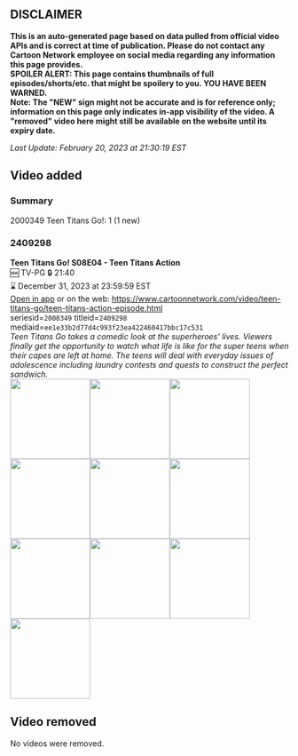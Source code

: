 ## DISCLAIMER
**This is an auto-generated page based on data pulled from official video APIs and is correct at time of publication. Please do not contact any Cartoon Network employee on social media regarding any information this page provides.**  
**SPOILER ALERT: This page contains thumbnails of full episodes/shorts/etc. that might be spoilery to you. YOU HAVE BEEN WARNED.**  
**Note: The "NEW" sign might not be accurate and is for reference only; information on this page only indicates in-app visibility of the video. A "removed" video here might still be available on the website until its expiry date.**  

_Last Update: February 20, 2023 at 21:30:19 EST_
## Video added
### Summary
2000349 Teen Titans Go!: 1 (1 new)  
### 2409298
**Teen Titans Go! S08E04 - Teen Titans Action**  
🆕 TV-PG 🔒 21:40  
⌛ December 31, 2023 at 23:59:59 EST  
[Open in app](https://cnvideo.sercomkc.org/redirector.html?type=cnapp&seriesid=2000349&titleid=2409298&mediaid=ee1e33b2d77d4c993f23ea422460417bbc17c531) or on the web: https://www.cartoonnetwork.com/video/teen-titans-go/teen-titans-action-episode.html  
seriesid=`2000349` titleid=`2409298` mediaid=`ee1e33b2d77d4c993f23ea422460417bbc17c531`  
_Teen Titans Go takes a comedic look at the superheroes' lives. Viewers finally get the opportunity to watch what life is like for the super teens when their capes are left at home. The teens will deal with everyday issues of adolescence including laundry contests and quests to construct the perfect sandwich._  
<a href="https://s3.amazonaws.com/cartoonorchestrator/2409298_001_1280x720.jpg"><img src="https://s3.amazonaws.com/cartoonorchestrator/2409298_001_640x360.jpg" height="144px" /></a><a href="https://s3.amazonaws.com/cartoonorchestrator/2409298_002_1280x720.jpg"><img src="https://s3.amazonaws.com/cartoonorchestrator/2409298_002_640x360.jpg" height="144px" /></a><a href="https://s3.amazonaws.com/cartoonorchestrator/2409298_003_1280x720.jpg"><img src="https://s3.amazonaws.com/cartoonorchestrator/2409298_003_640x360.jpg" height="144px" /></a><a href="https://s3.amazonaws.com/cartoonorchestrator/2409298_004_1280x720.jpg"><img src="https://s3.amazonaws.com/cartoonorchestrator/2409298_004_640x360.jpg" height="144px" /></a><a href="https://s3.amazonaws.com/cartoonorchestrator/2409298_005_1280x720.jpg"><img src="https://s3.amazonaws.com/cartoonorchestrator/2409298_005_640x360.jpg" height="144px" /></a><a href="https://s3.amazonaws.com/cartoonorchestrator/2409298_006_1280x720.jpg"><img src="https://s3.amazonaws.com/cartoonorchestrator/2409298_006_640x360.jpg" height="144px" /></a><a href="https://s3.amazonaws.com/cartoonorchestrator/2409298_007_1280x720.jpg"><img src="https://s3.amazonaws.com/cartoonorchestrator/2409298_007_640x360.jpg" height="144px" /></a><a href="https://s3.amazonaws.com/cartoonorchestrator/2409298_008_1280x720.jpg"><img src="https://s3.amazonaws.com/cartoonorchestrator/2409298_008_640x360.jpg" height="144px" /></a><a href="https://s3.amazonaws.com/cartoonorchestrator/2409298_009_1280x720.jpg"><img src="https://s3.amazonaws.com/cartoonorchestrator/2409298_009_640x360.jpg" height="144px" /></a><a href="https://s3.amazonaws.com/cartoonorchestrator/2409298_010_1280x720.jpg"><img src="https://s3.amazonaws.com/cartoonorchestrator/2409298_010_640x360.jpg" height="144px" /></a>
## Video removed
No videos were removed.  
